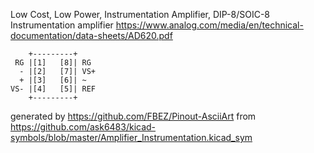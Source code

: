 Low Cost, Low Power, Instrumentation Amplifier, DIP-8/SOIC-8
Instrumentation amplifier
https://www.analog.com/media/en/technical-documentation/data-sheets/AD620.pdf


	    +---------+
	 RG |[1]   [8]| RG
	  - |[2]   [7]| VS+
	  + |[3]   [6]| ~
	VS- |[4]   [5]| REF
	    +---------+


generated by https://github.com/FBEZ/Pinout-AsciiArt from https://github.com/ask6483/kicad-symbols/blob/master/Amplifier_Instrumentation.kicad_sym
